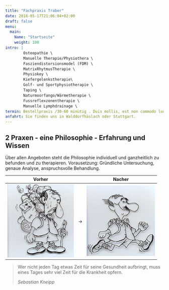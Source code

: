 ```yaml
---
title: "Fachpraxis Traber"    
date: 2018-05-17T21:06:04+02:00
draft: false
menu: 
  main:
    Name: "Startseite"
    weight: 100
intro: |
        Osteopathie \
        Manuelle Therapie/Physiothera \
        Fasziendistorsionsmodel (FDM) \
        MatrixRhytmusTherapie \
        Physiokey \
        Kiefergelenkstherapie\
        Golf- und Sportphysiotherapie \
        Taping \
        Naturmoorfango/Wärmetherapie \
        Fussreflexzonentherapie \
        Manuelle Lymphdrainage \
termin: Bestellpraxis /30-60 minütig . Duis mollis, est non commodo luctus, nisi erat porttitor ligula, eget lacinia odio sem nec elit. Cras mattis consectetur purus sit amet fermentum. Fusce dapibus, tellus ac cursus commodo, tortor mauris condimentum purus sit amet fermentum. Fusce dapibus, tellus ac cursus commodo, tortor mauris condimentum nibcondimentum nibcondimentum nibh.
anfahrt: Sie finden uns in Walddorfhäslach oder Stuttgart.
---
```

## 2 Praxen - eine Philosophie - Erfahrung und Wissen


Über allen Angeboten steht die Philosophie individuell und ganzheitlich zu befunden und zu therapieren. Vorausetzung: Gründliche Untersuchung, genaue Analyse, anspruchsvolle Behandlung.
 
Vorher  |  | Nacher
--------|---|------
![Voller Rucksack](/img/vollerrucksack2.png) | → | ![Leerer Rucksack](/img/leererrucksack2.png)

<blockquote class="blockquote mt-5">
  <p>Wer nicht jeden Tag etwas Zeit für seine Gesundheit aufbringt, muss eines Tages sehr viel Zeit für die Krankheit opfern.</p>
  <footer class="blockquote-footer"><cite title="Sebastian Kneipp">Sebastian Kneipp</cite></footer>
</blockquote>